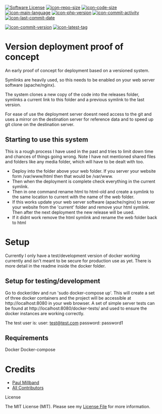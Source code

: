 [![Software License][icon-license]](LICENSE.md)
[![icon-repo-size]](#)
[![icon-code-size]](#)
[![icon-main-language]](#)
[![icon-php-version]](docker/dev/Dockerfile)
[![icon-commit-activity]](../../commits)
[![icon-last-commit-date]](../../commits)


[![icon-commit-version]](../../releases)
[![icon-latest-tag]](../../releases)

# Version deployment proof of concept
An early proof of concept for deployment based on a versioned system.

Symlinks are heavily used, so this needs to be enabled on your web server software (apache/nginx).

The system clones a new copy of the code into the releases folder, symlinks a current link to this folder and a previous
symlink to the last version.

For ease of use the deployment server doesnt need access to the git and uses a mirror on the destination server for
reference data and to speed up git clone on the destination server. 

## Starting to use this system
This is a rough process I have used in the past and tries to limit down time and chances of things going wrong. Note I
have not mentioned shared files and folders like any media folder, which will have to be dealt with too.
- Deploy into the folder above your web folder. If you server your website form /var/www/html then that would be
/var/www.
- Then when the deployment is complete check everything in the current symlink.
- Then in one command rename html to
html-old and create a symlink to the same location to current with the name of the web folder.
- If this works update your web server software (apache/nginx) to server your website from the 'current' folder and
remove your html symlink. Then after the next deployment the new release will be used. 
- If it didnt work remove the html symlink and rename the web folder back to html

# Setup
Currently I only have a test/development version of docker working currently and isn't meant to be secure for production use as yet. There is more detail in the readme inside the docker folder.

## Setup for testing/development
Go to docker/dev and run 'sudo docker-compose up'. This will create a set of three docker containers and the project will be accessible at http://localhost:8080 in your web browser. A set of simple server tests can be found at http://localhost:8080/docker-tests/ and used to ensure the docker instances are working correctly.

The test user is:
 user: test@test.com
 password: password1
 
## Requirements
Docker
Docker-compose


# Credits

- [Paul Millband][link-author]
- [All Contributors][link-contributors]

 License

The MIT License (MIT). Please see my [License File](LICENSE.md) for more information.

[icon-license]: https://img.shields.io/badge/license-MIT-brightgreen.svg?style=flat-square
[icon-repo-size]: https://img.shields.io/github/repo-size/yorick2/versioned-deployment
[icon-code-size]: https://img.shields.io/github/languages/code-size/yorick2/versioned-deployment
[icon-main-language]: https://img.shields.io/github/languages/top/yorick2/versioned-deployment
[icon-commit-version]: https://img.shields.io/github/release/yorick2/versioned-deployment
[icon-latest-tag]: https://img.shields.io/github/tag-pre/yorick2/versioned-deployment
[icon-php-version]: https://img.shields.io/badge/PHP-7.2-blue
[icon-commit-activity]: https://img.shields.io/github/commit-activity/m/yorick2/versioned-deployment
[icon-last-commit-date]: https://img.shields.io/github/last-commit/yorick2/versioned-deployment
[link-author]: https://github.com/yorick2
[link-contributors]: ../../contributors
